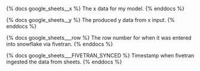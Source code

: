 {% docs google_sheets__x %}
The x data for my model.
{% enddocs %}

{% docs google_sheets__y %}
The produced y data from x input.
{% enddocs %}

{% docs google_sheets___row %}
The row number for when it was entered into snowflake via fivetran.
{% enddocs %}

{% docs google_sheets___FIVETRAN_SYNCED %}
Timestamp when fivetran ingested the data from sheets.
{% enddocs %}

